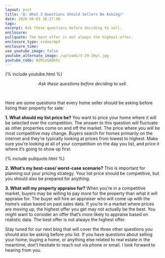 ```yaml
---
layout: post
title: 'Q: What 3 Questions Should Sellers Be Asking?'
date: 2020-06-03 16:27:00
tags:
excerpt: Ask these questions before deciding to sell.
enclosure:
pullquote: The best offer is not always the highest offer.
enclosure_type: video/mp4
enclosure_time:
use_youtube_image: false
youtube_alternate_image: /uploads/5-29-20yt.jpg
youtube_code: N2MiaSAOkhc
---
```


{% include youtube.html %}

<center><em>Ask these questions before deciding to sell.</em></center>

&nbsp;

Here are some questions that every home seller should be asking before listing their property for sale:

**1\. What should my list price be?** You want to price your home where it will be selected over the competition. The answer to this question will fluctuate as other properties come on and off the market. The price where you will be most competitive may change. Buyers search for homes primarily on the internet and they’re typically looking at prices from lowest to highest. Make sure you’re looking at all of your competition on the day you list, and price it where it’s going to show up first.

{% include pullquote.html %}

**2\. What’s my best-case/ worst-case scenario?** This is important for planning out your pricing strategy. Your list price should be competitive, but you should also be prepared for anything.

**3\. What will my property appraise for?** When you’re in a competitive market, buyers may be willing to pay more for the property than what it will appraise for. The buyer will hire an appraiser who will come up with the home’s value based on past sales data. If you’re in a market where prices are moving up, the highest offer you get may not actually be the best. You might want to consider an offer that’s more likely to appraise based on realistic data. The best offer is not always the highest offer.

Stay tuned for our next blog that will cover the three other questions you should also be asking before you list. If you have questions about selling your home, buying a home, or anything else related to real estate in the meantime, don’t hesitate to reach out via phone or email. I look forward to hearing from you.